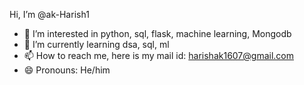 Hi, I’m @ak-Harish1
- 👀 I’m interested in python, sql, flask, machine learning, Mongodb
- 🌱 I’m currently learning dsa, sql, ml
- 📫 How to reach me, here is my mail id: harishak1607@gmail.com
- 😄 Pronouns: He/him


